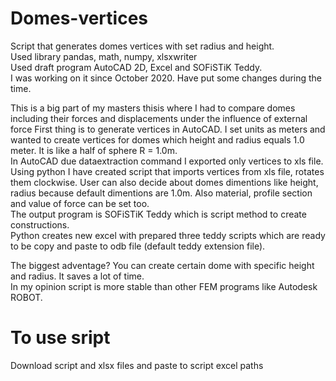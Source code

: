 # Domes-vertices
Script that generates domes vertices with set radius and height.  
Used library pandas, math, numpy, xlsxwriter  
Used draft program AutoCAD 2D, Excel and SOFiSTiK Teddy.  
I was working on it since October 2020. Have put some changes during the time.   

This is a big part of my masters thisis where I had to compare domes including their forces and displacements under the influence of external force
First thing is to generate vertices in AutoCAD. I set units as meters and wanted to create vertices for domes which height and radius equals 1.0 meter. It is like a half of sphere R = 1.0m.  
In AutoCAD due dataextraction command I exported only vertices to xls file.
Using python I have created script that imports vertices from xls file, rotates them clockwise. 
User can also decide about domes dimentions like height, radius because default dimentions are 1.0m. Also material, profile section and value of force can be set too.  
The output program is SOFiSTiK Teddy which is script method to create constructions.  
Python creates new excel with prepared three teddy scripts which are ready to be copy and paste to odb file (default teddy extension file).

The biggest adventage? You can create certain dome with specific height and radius. It saves a lot of time.  
In my opinion script is more stable than other FEM programs like Autodesk ROBOT.  

# To use sript
Download script and xlsx files and paste to script excel paths
